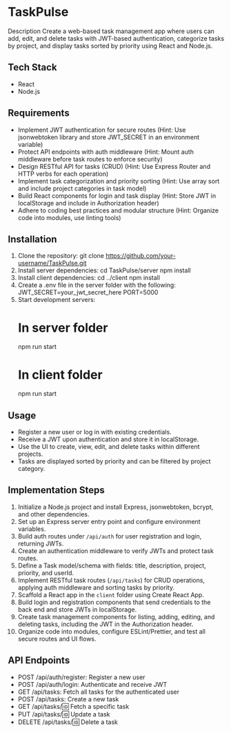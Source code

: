 # TaskPulse

Description
Create a web-based task management app where users can add, edit, and delete tasks with JWT-based authentication, categorize tasks by project, and display tasks sorted by priority using React and Node.js.

## Tech Stack
- React
- Node.js

## Requirements
- Implement JWT authentication for secure routes (Hint: Use jsonwebtoken library and store JWT_SECRET in an environment variable)
- Protect API endpoints with auth middleware (Hint: Mount auth middleware before task routes to enforce security)
- Design RESTful API for tasks (CRUD) (Hint: Use Express Router and HTTP verbs for each operation)
- Implement task categorization and priority sorting (Hint: Use array sort and include project categories in task model)
- Build React components for login and task display (Hint: Store JWT in localStorage and include in Authorization header)
- Adhere to coding best practices and modular structure (Hint: Organize code into modules, use linting tools)

## Installation
1. Clone the repository:
   git clone https://github.com/your-username/TaskPulse.git
2. Install server dependencies:
   cd TaskPulse/server
   npm install
3. Install client dependencies:
   cd ../client
   npm install
4. Create a .env file in the server folder with the following:
   JWT_SECRET=your_jwt_secret_here
   PORT=5000
5. Start development servers:
   # In server folder
   npm run start
   # In client folder
   npm run start

## Usage
- Register a new user or log in with existing credentials.
- Receive a JWT upon authentication and store it in localStorage.
- Use the UI to create, view, edit, and delete tasks within different projects.
- Tasks are displayed sorted by priority and can be filtered by project category.

## Implementation Steps
1. Initialize a Node.js project and install Express, jsonwebtoken, bcrypt, and other dependencies.
2. Set up an Express server entry point and configure environment variables.
3. Build auth routes under `/api/auth` for user registration and login, returning JWTs.
4. Create an authentication middleware to verify JWTs and protect task routes.
5. Define a Task model/schema with fields: title, description, project, priority, and userId.
6. Implement RESTful task routes (`/api/tasks`) for CRUD operations, applying auth middleware and sorting tasks by priority.
7. Scaffold a React app in the `client` folder using Create React App.
8. Build login and registration components that send credentials to the back end and store JWTs in localStorage.
9. Create task management components for listing, adding, editing, and deleting tasks, including the JWT in the Authorization header.
10. Organize code into modules, configure ESLint/Prettier, and test all secure routes and UI flows.

## API Endpoints
- POST /api/auth/register: Register a new user
- POST /api/auth/login: Authenticate and receive JWT
- GET /api/tasks: Fetch all tasks for the authenticated user
- POST /api/tasks: Create a new task
- GET /api/tasks/:id: Fetch a specific task
- PUT /api/tasks/:id: Update a task
- DELETE /api/tasks/:id: Delete a task